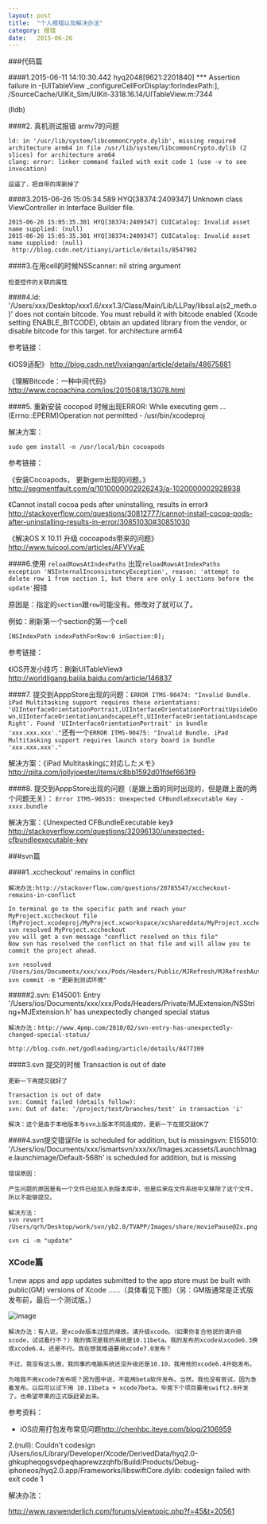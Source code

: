 ```yaml
---
layout: post
title:  "个人报错以及解决办法"
category: 报错
date:   2015-06-26
---
```


###代码篇

####1.2015-06-11 14:10:30.442 hyq2048[9621:2201840] *** Assertion failure in -[UITableView _configureCellForDisplay:forIndexPath:], /SourceCache/UIKit_Sim/UIKit-3318.16.14/UITableView.m:7344

(lldb) 

####2. 真机测试报错 armv7的问题   

```
ld: in '/usr/lib/system/libcommonCrypto.dylib', missing required architecture arm64 in file /usr/lib/system/libcommonCrypto.dylib (2 slices) for architecture arm64
clang: error: linker command failed with exit code 1 (use -v to see invocation)

逗逼了，把自带的库删掉了
```
####3.2015-06-26 15:05:34.589 HYQ[38374:2409347] Unknown class ViewController in Interface Builder file.

```
2015-06-26 15:05:35.301 HYQ[38374:2409347] CUICatalog: Invalid asset name supplied: (null)
2015-06-26 15:05:35.301 HYQ[38374:2409347] CUICatalog: Invalid asset name supplied: (null)
 http://blog.csdn.net/itianyi/article/details/8547902
 ```
####3.在用cell的时候NSScanner: nil string argument  
 
 ```
检查控件的关联的属性
 ```

####4.ld: '/Users/xxx/Desktop/xxx1.6/xxx1.3/Class/Main/Lib/LLPay/libssl.a(s2_meth.o)' does not contain bitcode. You must rebuild it with bitcode enabled (Xcode setting ENABLE_BITCODE), obtain an updated library from the vendor, or disable bitcode for this target. for architecture arm64

参考链接：

《iOS9适配》 <http://blog.csdn.net/lvxiangan/article/details/48675881>

《理解Bitcode：一种中间代码》<http://www.cocoachina.com/ios/20150818/13078.html>

####5. 重新安装 cocopod 时候出现ERROR:  While executing gem ... (Errno::EPERM)Operation not permitted - /usr/bin/xcodeproj


解决方案：

```
sudo gem install -n /usr/local/bin cocoapods
```
参考链接：

《安装Cocoapods， 更新gem出现的问题。》<http://segmentfault.com/q/1010000002926243/a-1020000002928938>

《Cannot install cocoa pods after uninstalling, results in error》<http://stackoverflow.com/questions/30812777/cannot-install-cocoa-pods-after-uninstalling-results-in-error/30851030#30851030>

《解决OS X 10.11 升级 cocoapods带来的问题》 <http://www.tuicool.com/articles/AFVVvaE>
 
####6.使用 `reloadRowsAtIndexPaths` 出现`reloadRowsAtIndexPaths  exception 'NSInternalInconsistencyException', reason: 'attempt to delete row 1 from section 1, but there are only 1 sections before the update'`报错

原因是：指定的`section`跟`row`可能没有。修改对了就可以了。

例如：刷新第一个section的第一个cell

```
[NSIndexPath indexPathForRow:0 inSection:0]; 
```

参考链接：

《iOS开发小技巧：刷新UITableView》<http://worldligang.baijia.baidu.com/article/146837>
 
####7. 提交到ApppStore出现的问题：`ERROR ITMS-90474: "Invalid Bundle. iPad Multitasking support requires these orientations: 'UIInterfaceOrientationPortrait,UIInterfaceOrientationPortraitUpsideDown,UIInterfaceOrientationLandscapeLeft,UIInterfaceOrientationLandscapeRight'. Found 'UIInterfaceOrientationPortrait' in bundle 'xxx.xxx.xxx'."`还有一个`ERROR ITMS-90475: "Invalid Bundle. iPad Multitasking support requires launch story board in bundle 'xxx.xxx.xxx'."`

解决方案：《iPad Multitaskingに対応したメモ》<http://qiita.com/jollyjoester/items/c8bb1592d01fdef663f9>
 
####8. 提交到ApppStore出现的问题（是跟上面的同时出现的，但是跟上面的两个问题无关）： `Error ITMS-90535: Unexpected CFBundleExecutable Key - xxxx.bundle`

解决方案：《Unexpected CFBundleExecutable key》<http://stackoverflow.com/questions/32096130/unexpected-cfbundleexecutable-key>
 
###svn篇

####1..xccheckout' remains in conflict

```
解决办法:http://stackoverflow.com/questions/20785547/xccheckout-remains-in-conflict

In terminal go to the specific path and reach your MyProject.xccheckout file (MyProject.xcodeproj/MyProject.xcworkspace/xcshareddata/MyProject.xccheckout)
svn resolved MyProject.xccheckout
you will get a svn message "conflict resolved on this file"
Now svn has resolved the conflict on that file and will allow you to commit the project ahead.

svn resolved /Users/ios/Documents/xxx/xxx/Pods/Headers/Public/MJRefresh/MJRefreshAutoStateFooter.h
svn commit -m "更新到测试环境"
```

#####2.svn: E145001: Entry '/Users/ios/Documents/xxx/xxx/Pods/Headers/Private/MJExtension/NSString+MJExtension.h' has unexpectedly changed special status

```
解决办法：http://www.4pmp.com/2010/02/svn-entry-has-unexpectedly-changed-special-status/

http://blog.csdn.net/godleading/article/details/8477309
````

####3.svn 提交的时候 Transaction is out of date

```
更新一下再提交就好了 

Transaction is out of date 
svn: Commit failed (details follow): 
svn: Out of date: '/project/test/branches/test' in transaction 'i' 

解决：这个是由于本地版本与svn上版本不同造成的，更新一下在提交就OK了
 ```
 
####4.svn提交错误file is scheduled for addition, but is missingsvn: E155010: '/Users/ios/Documents/xxx/ismartsvn/xxx/xx/Images.xcassets/LaunchImage.launchimage/Default-568h' is scheduled for addition, but is missing

```
错误原因：

产生问题的原因是有一个文件已经加入到版本库中，但是后来在文件系统中又移除了这个文件，所以不能够提交。

解决方法：
svn revert /Users/qrh/Desktop/work/svn/yb2.0/TVAPP/Images/share/moviePause@2x.png 

svn ci -m "update"
```
### XCode篇

1.new apps and app updates submitted to the app store must be built with public(GM) versions of Xcode ……（具体看见下图）（另：GM版通常是正式版发布前，最后一个测试版。）

![image](/images/personnalerror/fabu_error01.png)

```
解决办法：有人说，是xcode版本过低的缘故。请升级xcode。（如果你复合他说的请升级xcode，试试看行不？）我的情况是我的系统是10.11beta。我的发布的xcode从xcode6.3换成xcode6.4。还是不行。我在想我难道要用xcode7.0发布？

不过，我没有这么做，我同事的电脑系统还没升级还是10.10，我用他的xcode6.4开始发布。

为啥我不用xcode7发布呢？因为图中说，不能用beta软件发布。当然，我也没有尝试，因为急着发布。以后可以试下用 10.11beta + xcode7beta。毕竟下个项目要用swift2.0开发了。也希望苹果的正式版赶紧出来。
```
参考资料：

* iOS应用打包发布常见问题<http://chenhbc.iteye.com/blog/2106959>
 
2.(null):  Couldn't codesign /Users/ios/Library/Developer/Xcode/DerivedData/hyq2.0-ghkupheqogsvdpeqhaprewzzqhfb/Build/Products/Debug-iphoneos/hyq2.0.app/Frameworks/libswiftCore.dylib: codesign failed with exit code 1

解决办法：

<http://www.raywenderlich.com/forums/viewtopic.php?f=45&t=20561>









